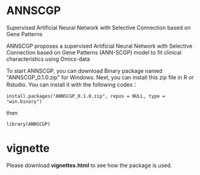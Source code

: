 # ANNSCGP
Supervised Artificial Neural Network with Selective Connection based on Gene Patterns

ANNSCGP proposes a supervised Artificial Neural Network with Selective Connection based on Gene Patterns (ANN-SCGP) model to fit clinical characteristics using Omics-data

To start ANNSCGP, you can download Binary package named "ANNSCGP_0.1.0.zip" for Windows. Next, you can install this zip file in R or Rstudio. You can install it with the following codes：

```install.packages("ANNSCGP_0.1.0.zip", repos = NULL, type = "win.binary")```

then

```library(ANNSCGP)```

# vignette
Please download **vignettes.html** to see how the package is used.

